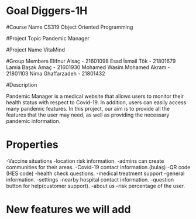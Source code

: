 # Goal Diggers-1H

#Course Name
CS319 Object Oriented Programming

#Project Topic
Pandemic Manager

#Project Name
VitaMind

#Group Members
Elifnur Alsaç - 21601098
Esad İsmail Tök - 21801679
Lamia Başak Amaç - 21601930
Mohamed Wasim Mohamed Akram - 21801103
Nima Ghaffarzadeh - 21801432

#Description

Pandemic Manager is a medical website that allows users to monitor their health status with respect to Covid-19. In addition, users can easily access many pandemic features. In this project, our aim is to provide all the features that the user may need, as well as providing the necessary pandemic information.

# Properties

-Vaccine situations
-location risk information.
-admins can create communities for their areas.
-Covid-19 contact information.(bulaş)
-QR code (HES code)
-health check questions.
-medical treatment support
-general information.
-settings
-nearby hospital contact information.
-question button for help(customer support).
-about us
-risk percentage of the user.

# New features we will add




